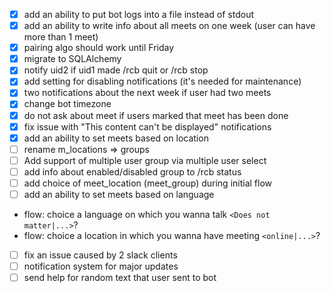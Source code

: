 - [x] add an ability to put bot logs into a file instead of stdout
- [x] add an ability to write info about all meets on one week (user can have more than 1 meet)
- [x] pairing algo should work until Friday
- [x] migrate to SQLAlchemy
- [x] notify uid2 if uid1 made /rcb quit or /rcb stop
- [x] add setting for disabling notifications (it's needed for maintenance)
- [x] two notifications about the next week if user had two meets
- [x] change bot timezone
- [x] do not ask about meet if users marked that meet has been done
- [x] fix issue with "This content can't be displayed" notifications
- [x] add an ability to set meets based on location
- [ ] rename m_locations => groups
- [ ] Add support of multiple user group via multiple user select
- [ ] add info about enabled/disabled group to /rcb status
- [ ] add choice of meet_location (meet_group) during initial flow
- [ ] add an ability to set meets based on language
* flow: choice a language on which you wanna talk `<Does not matter|...>`?
* flow: choice a location in which you wanna have meeting `<online|...>`?
- [ ] fix an issue caused by 2 slack clients
- [ ] notification system for major updates
- [ ] send help for random text that user sent to bot
